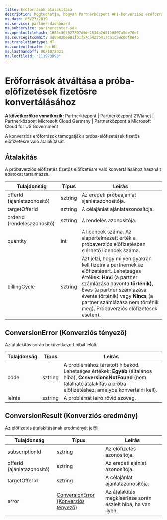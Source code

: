 ```yaml
---
title: Erőforrások átalakítása
description: Megtudhatja, hogyan Partnerközpont API-konverziós erőforrások használatával a próba-előfizetések fizetős előfizetésre konvertálásához.
ms.date: 05/23/2019
ms.service: partner-dashboard
ms.subservice: partnercenter-sdk
ms.openlocfilehash: 1863c365627807d8de2534a2d3116807a5de70e1
ms.sourcegitcommit: ad8082bee01fb1f57da423b417ca1ca9c0df8e45
ms.translationtype: MT
ms.contentlocale: hu-HU
ms.lasthandoff: 06/10/2021
ms.locfileid: "111973893"
---
```

# <a name="conversion-resources-to-convert-trial-subscriptions-to-paid"></a>Erőforrások átváltása a próba-előfizetések fizetősre konvertálásához

**A következőkre vonatkozik:** Partnerközpont | Partnerközpont 21Vianet | Partnerközpont Microsoft Cloud Germany | Partnerközpont a Microsoft Cloud for US Government

A konverziós erőforrások támogatják a próba-előfizetések fizetős előfizetésre való átalakítását.

## <a name="conversion"></a>Átalakítás

A próbaverziós előfizetés fizetős előfizetésre való konvertálásához használt adatokat tartalmazza.

| Tulajdonság | Típus | Leírás |
| -------- | ---- | ----------- |
| offerId (ajánlatazonosító) | sztring | Az eredeti próbaajánlat ajánlatazonosítója. |
| targetOfferId | sztring | A célajánlat ajánlatazonosítója. |
| orderId (rendelésazonosító) | sztring | A rendelés azonosítója. |
| quantity | int | A licencek száma. Az alapértelmezett érték a próbaverziós előfizetésben elérhető licencek száma. |
| billingCycle | sztring | Azt jelzi, hogy milyen gyakran kell fizetni a partnernek az előfizetésért. Lehetséges értékek: **Havi** (a partner számlázása havonta **történik),** Éves (a partner számlázása évente történik) vagy **Nincs** (a partner számlázása nem történik meg). Próbaverziós előfizetések esetén). |

## <a name="conversionerror"></a>ConversionError (Konverziós tényező)

Az átalakítás során bekövetkezett hibát jelöli.

| Tulajdonság | Típus | Leírás |
| -------- | ---- | ----------- |
| code | sztring | A problémához társított hibakód. Lehetséges értékek: **Egyéb** (általános hiba), **ConversionsNotFound** (nem található átalakítás a próba-előfizetéshez, amelybe konvertálni kell).
| leírás | sztring | A problémát leíró rövid szöveg. |

## <a name="conversionresult"></a>ConversionResult (Konverziós eredmény)

Az előfizetés átalakításának eredményét jelöli.

| Tulajdonság       | Típus                                | Leírás                                                            |
|----------------|-------------------------------------|------------------------------------------------------------------------|
| subscriptionId | sztring                              | Az előfizetés azonosítója.                                           |
| offerId (ajánlatazonosító)        | sztring                              | Az eredeti ajánlat azonosítója.                                         |
| targetOfferId  | sztring                              | A célajánlat ajánlatazonosítója.                             |
| error          | [ConversionError (Konverziós tényező)](#conversionerror) | Az átalakítás megkísérlése során észlelt hiba, ha van ilyen. |